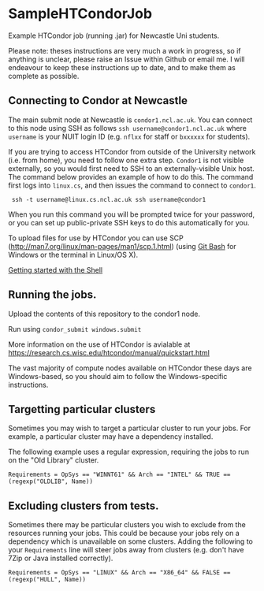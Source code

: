 # SampleHTCondorJob
Example HTCondor job (running .jar) for Newcastle Uni students.

Please note: theses instructions are very much a work in progress, so if anything is unclear, please raise an Issue within Github or email me. I will endeavour to keep these instructions up to date, and to make them as complete as possible.
 
## Connecting to Condor at Newcastle
The main submit node at Newcastle is ``condor1.ncl.ac.uk``. You can connect to this node using SSH as follows `` ssh username@condor1.ncl.ac.uk `` where ``username`` is your NUIT login ID (e.g. ``nflxx`` for staff or ``bxxxxxx`` for students).
 
If you are trying to access HTCondor from outside of the University network (i.e. from home), you need to follow one extra step. ``Condor1`` is not visible externally, so you would first need to SSH to an externally-visible Unix host. The command below provides an example of how to do this. The command first logs into ``linux.cs``, and then issues the command to connect to ``condor1``.

`` ssh -t username@linux.cs.ncl.ac.uk ssh username@condor1``

When you run this command you will be prompted twice for your password, or you can set up public-private SSH keys to do this automatically for you.

To upload files for use by HTCondor you can use SCP (http://man7.org/linux/man-pages/man1/scp.1.html) (using [Git Bash](https://git-for-windows.github.io/) for Windows or the terminal in Linux/OS X).

[Getting started with the Shell](http://homepages.cs.ncl.ac.uk/matthew.forshaw/teaching/csc8622/shell/)
 
## Running the jobs.
Upload the contents of this repository to the condor1 node.

Run using `` condor_submit windows.submit ``

More information on the use of HTCondor is avialable at https://research.cs.wisc.edu/htcondor/manual/quickstart.html

The vast majority of compute nodes available on HTCondor these days are Windows-based, so you should aim to follow the Windows-specific instructions.


## Targetting particular clusters
Sometimes you may wish to target a particular cluster to run your jobs. For example, a particular cluster may have a dependency installed.

The following example uses a regular expression, requiring the jobs to run on the "Old Library" cluster.

````Requirements = OpSys == "WINNT61" && Arch == "INTEL" && TRUE == (regexp("OLDLIB", Name))````


## Excluding clusters from tests.

Sometimes there may be particular clusters you wish to exclude from the resources running your jobs. This could be because your jobs rely on a dependency which is unavailable on some clusters. Adding the following to your ````Requirements```` line will steer jobs away from clusters (e.g. don't have 7Zip or Java installed correctly).

````Requirements = OpSys == "LINUX" && Arch == "X86_64" && FALSE == (regexp("HULL", Name))````
